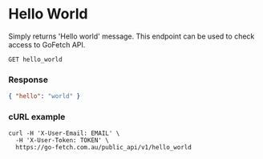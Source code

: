 # Hello World

Simply returns 'Hello world' message. This endpoint can be used to check access to GoFetch API.

`GET hello_world`


### Response

```JSON
{ "hello": "world" }
```


### cURL example

```shell
curl -H 'X-User-Email: EMAIL' \
  -H 'X-User-Token: TOKEN' \
  https://go-fetch.com.au/public_api/v1/hello_world
```


